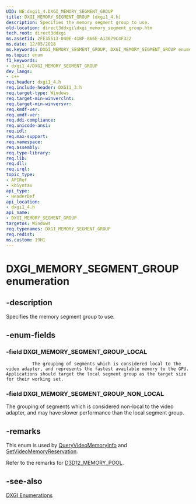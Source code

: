 ```yaml
---
UID: NE:dxgi1_4.DXGI_MEMORY_SEGMENT_GROUP
title: DXGI_MEMORY_SEGMENT_GROUP (dxgi1_4.h)
description: Specifies the memory segment group to use.
old-location: direct3ddxgi\dxgi_memory_segment_group.htm
tech.root: direct3ddxgi
ms.assetid: 2FE35513-040E-41BF-866E-A13679C4F322
ms.date: 12/05/2018
ms.keywords: DXGI_MEMORY_SEGMENT_GROUP, DXGI_MEMORY_SEGMENT_GROUP enumeration [DXGI], DXGI_MEMORY_SEGMENT_GROUP_LOCAL, DXGI_MEMORY_SEGMENT_GROUP_NON_LOCAL, direct3ddxgi.dxgi_memory_segment_group, dxgi1_4/DXGI_MEMORY_SEGMENT_GROUP, dxgi1_4/DXGI_MEMORY_SEGMENT_GROUP_LOCAL, dxgi1_4/DXGI_MEMORY_SEGMENT_GROUP_NON_LOCAL
ms.topic: enum
f1_keywords:
- dxgi1_4/DXGI_MEMORY_SEGMENT_GROUP
dev_langs:
- c++
req.header: dxgi1_4.h
req.include-header: DXGI1_3.h
req.target-type: Windows
req.target-min-winverclnt: 
req.target-min-winversvr: 
req.kmdf-ver: 
req.umdf-ver: 
req.ddi-compliance: 
req.unicode-ansi: 
req.idl: 
req.max-support: 
req.namespace: 
req.assembly: 
req.type-library: 
req.lib: 
req.dll: 
req.irql: 
topic_type:
- APIRef
- kbSyntax
api_type:
- HeaderDef
api_location:
- dxgi1_4.h
api_name:
- DXGI_MEMORY_SEGMENT_GROUP
targetos: Windows
req.typenames: DXGI_MEMORY_SEGMENT_GROUP
req.redist: 
ms.custom: 19H1
---
```


# DXGI_MEMORY_SEGMENT_GROUP enumeration


## -description


Specifies the memory segment group to use.


## -enum-fields




### -field DXGI_MEMORY_SEGMENT_GROUP_LOCAL

              The grouping of segments which is considered local to the video adapter, and represents the fastest available memory to the GPU. Applications should target the local segment group as the target size for their working set.


### -field DXGI_MEMORY_SEGMENT_GROUP_NON_LOCAL

The grouping of segments which is considered non-local to the video adapter, and may have slower performance than the local segment group.


## -remarks



This enum is used by <a href="https://docs.microsoft.com/windows/desktop/api/dxgi1_4/nf-dxgi1_4-idxgiadapter3-queryvideomemoryinfo">QueryVideoMemoryInfo</a> and <a href="https://docs.microsoft.com/windows/desktop/api/dxgi1_4/nf-dxgi1_4-idxgiadapter3-setvideomemoryreservation">SetVideoMemoryReservation</a>.

Refer to the remarks for <a href="https://docs.microsoft.com/windows/desktop/api/d3d12/ne-d3d12-d3d12_memory_pool">D3D12_MEMORY_POOL</a>.




## -see-also




<a href="https://docs.microsoft.com/windows/desktop/direct3ddxgi/d3d10-graphics-reference-dxgi-enums">DXGI Enumerations</a>
 

 

